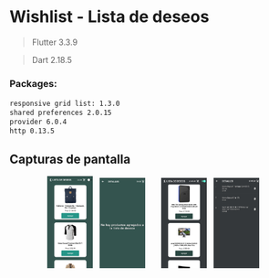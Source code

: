 # Wishlist - Lista de deseos

> Flutter 3.3.9

> Dart 2.18.5

### Packages:
``` 
responsive grid list: 1.3.0
shared preferences 2.0.15
provider 6.0.4
http 0.13.5
 ```

## Capturas de pantalla

<p align="center">
  <img src="assets/01.jpg" width="80"/>
  &nbsp;
  <img src="assets/02.jpg" width="80"/>
  &nbsp;&nbsp;&nbsp;&nbsp;&nbsp;
  <img src="assets/03.jpg" width="80"/>
  &nbsp;
  <img src="assets/04.jpg" width="80"/>
</p>
